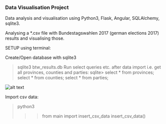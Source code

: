 ### Data Visualisation Project ###

Data analysis and visualisation using Python3, Flask, Angular, SQLAlchemy, sqlite3.

Analysing a *.csv file with Bundestagswahlen 2017 (german elections 2017) results and visualising those.

SETUP using terminal:

Create/Open database with sqlite3
> sqlite3 btw_results.db
Run select queries etc. after data import
i.e. get all provinces, counties and parties:
sqlite> select * from provinces; select * from counties; select * from parties;

![alt text](https://github.com/Cris567/electionresults-app/blob/master/btw17-db_.png)

Import csv data:
> python3
>>> from main import insert_csv_data
>>> insert_csv_data()

